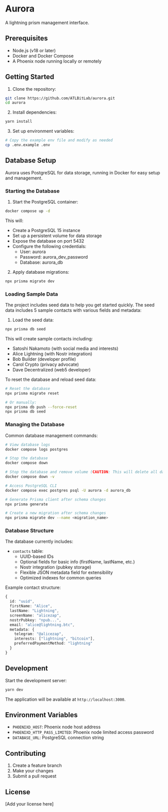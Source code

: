 # Aurora

A lightning prism management interface.

## Prerequisites

- Node.js (v18 or later)
- Docker and Docker Compose
- A Phoenix node running locally or remotely

## Getting Started

1. Clone the repository:
```bash
git clone https://github.com/ATLBitLab/aurora.git
cd aurora
```

2. Install dependencies:
```bash
yarn install
```

3. Set up environment variables:
```bash
# Copy the example env file and modify as needed
cp .env.example .env
```

## Database Setup

Aurora uses PostgreSQL for data storage, running in Docker for easy setup and management.

### Starting the Database

1. Start the PostgreSQL container:
```bash
docker compose up -d
```

This will:
- Create a PostgreSQL 15 instance
- Set up a persistent volume for data storage
- Expose the database on port 5432
- Configure the following credentials:
  - User: aurora
  - Password: aurora_dev_password
  - Database: aurora_db

2. Apply database migrations:
```bash
npx prisma migrate dev
```

### Loading Sample Data

The project includes seed data to help you get started quickly. The seed data includes 5 sample contacts with various fields and metadata:

1. Load the seed data:
```bash
npx prisma db seed
```

This will create sample contacts including:
- Satoshi Nakamoto (with social media and interests)
- Alice Lightning (with Nostr integration)
- Bob Builder (developer profile)
- Carol Crypto (privacy advocate)
- Dave Decentralized (web5 developer)

To reset the database and reload seed data:
```bash
# Reset the database
npx prisma migrate reset

# Or manually:
npx prisma db push --force-reset
npx prisma db seed
```

### Managing the Database

Common database management commands:

```bash
# View database logs
docker compose logs postgres

# Stop the database
docker compose down

# Stop the database and remove volume (CAUTION: This will delete all data)
docker compose down -v

# Access PostgreSQL CLI
docker compose exec postgres psql -U aurora -d aurora_db

# Generate Prisma client after schema changes
npx prisma generate

# Create a new migration after schema changes
npx prisma migrate dev --name <migration_name>
```

### Database Structure

The database currently includes:

- `contacts` table:
  - UUID-based IDs
  - Optional fields for basic info (firstName, lastName, etc.)
  - Nostr integration (pubkey storage)
  - Flexible JSON metadata field for extensibility
  - Optimized indexes for common queries

Example contact structure:
```typescript
{
  id: "uuid",
  firstName: "Alice",
  lastName: "Lightning",
  screenName: "alicezap",
  nostrPubkey: "npub...",
  email: "alice@lightning.btc",
  metadata: {
    telegram: "@alicezap",
    interests: ["lightning", "bitcoin"],
    preferredPaymentMethod: "lightning"
  }
}
```

## Development

Start the development server:

```bash
yarn dev
```

The application will be available at `http://localhost:3000`.

## Environment Variables

- `PHOENIXD_HOST`: Phoenix node host address
- `PHOENIXD_HTTP_PASS_LIMITED`: Phoenix node limited access password
- `DATABASE_URL`: PostgreSQL connection string

## Contributing

1. Create a feature branch
2. Make your changes
3. Submit a pull request

## License

[Add your license here]

